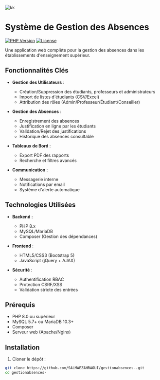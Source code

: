 ![kk](https://github.com/user-attachments/assets/7b843884-124f-4207-8af5-a6a5f59104b6)
# Système de Gestion des Absences

[![PHP Version](https://img.shields.io/badge/PHP-8.0%2B-blue)](https://php.net)
[![License](https://img.shields.io/badge/License-MIT-green)](LICENSE)

Une application web complète pour la gestion des absences dans les établissements d'enseignement supérieur.

## Fonctionnalités Clés

- **Gestion des Utilisateurs** :
  - Création/Suppression des étudiants, professeurs et administrateurs
  - Import de listes d'étudiants (CSV/Excel)
  - Attribution des rôles (Admin/Professeur/Étudiant/Conseiller)

- **Gestion des Absences** :
  - Enregistrement des absences
  - Justification en ligne par les étudiants
  - Validation/Rejet des justifications
  - Historique des absences consultable

- **Tableaux de Bord** :
  - Export PDF des rapports
  - Recherche et filtres avancés

- **Communication** :
  - Messagerie interne
  - Notifications par email
  - Système d'alerte automatique

## Technologies Utilisées

- **Backend** :
  - PHP 8.x
  - MySQL/MariaDB
  - Composer (Gestion des dépendances)
  
- **Frontend** :
  - HTML5/CSS3 (Bootstrap 5)
  - JavaScript (jQuery + AJAX)
 

- **Sécurité** :
  - Authentification RBAC
  - Protection CSRF/XSS
  - Validation stricte des entrées

## Prérequis

- PHP 8.0 ou supérieur
- MySQL 5.7+ ou MariaDB 10.3+
- Composer
- Serveur web (Apache/Nginx)

## Installation

1. Cloner le dépôt :
```bash
git clone https://github.com/SALMAEZAHRAOUI/gestionabsences-.git
cd gestionabsences-

